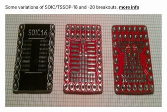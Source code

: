 Some variations of SOIC/TSSOP-16 and -20 breakouts. [**more info**](https://hackaday.io/project/6332/log/26748)

<img src="boards.jpg" alt="img" height="300px">
